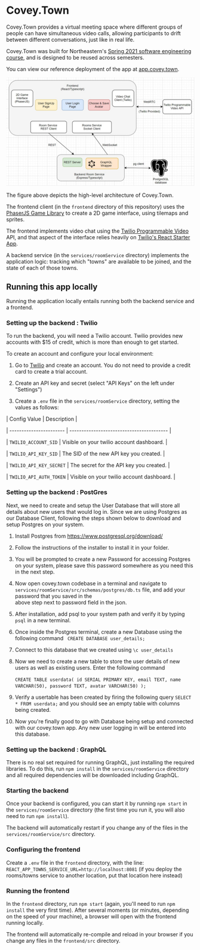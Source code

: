 # Covey.Town

Covey.Town provides a virtual meeting space where different groups of people can have simultaneous video calls, allowing participants to drift between different conversations, just like in real life.

Covey.Town was built for Northeastern's [Spring 2021 software engineering course](https://neu-se.github.io/CS4530-CS5500-Spring-2021/), and is designed to be reused across semesters.

You can view our reference deployment of the app at [app.covey.town](https://lucid-meitner-8f93df.netlify.app/).

![Covey.Town Architecture](docs/covey-town-architecture.jpeg)

The figure above depicts the high-level architecture of Covey.Town.

The frontend client (in the `frontend` directory of this repository) uses the [PhaserJS Game Library](https://phaser.io) to create a 2D game interface, using tilemaps and sprites.

The frontend implements video chat using the [Twilio Programmable Video](https://www.twilio.com/docs/video) API, and that aspect of the interface relies heavily on [Twilio's React Starter App](https://github.com/twilio/twilio-video-app-react).

A backend service (in the `services/roomService` directory) implements the application logic: tracking which "towns" are available to be joined, and the state of each of those towns.

## Running this app locally

Running the application locally entails running both the backend service and a frontend.

### Setting up the backend : Twilio

To run the backend, you will need a Twilio account. Twilio provides new accounts with $15 of credit, which is more than enough to get started.

To create an account and configure your local environment:

1. Go to [Twilio](https://www.twilio.com/) and create an account. You do not need to provide a credit card to create a trial account.

2. Create an API key and secret (select "API Keys" on the left under "Settings")

3. Create a `.env` file in the `services/roomService` directory, setting the values as follows:

| Config Value | Description |

| ----------------------- | ----------------------------------------- |

| `TWILIO_ACCOUNT_SID` | Visible on your twilio account dashboard. |

| `TWILIO_API_KEY_SID` | The SID of the new API key you created. |

| `TWILIO_API_KEY_SECRET` | The secret for the API key you created. |

| `TWILIO_API_AUTH_TOKEN` | Visible on your twilio account dashboard. |

### Setting up the backend : PostGres

Next, we need to create and setup the User Database that will store all details about new users that would log in. Since we are using Postgres as our Database Client, following the steps shown below to download and setup Postgres on your system.

1. Install Postgres from https://www.postgresql.org/download/

2. Follow the instructions of the installer to install it in your folder.
3. You will be prompted to create a new Password for accessing Postgres on your system, please save this password somewhere as you need this in the next step.
4. Now open covey.town codebase in a terminal and navigate to `services/roomService/src/schemas/postgres/db.ts` file, and add your password that you saved in the  
   above step next to password field in the json.
5. After installation, add psql to your system path and verify it by typing `psql` in a new terminal.
6. Once inside the Postgres terminal, create a new Database using the following command ` CREATE DATABASE user_details;`
7. Connect to this database that we created using `\c user_details`

8. Now we need to create a new table to store the user details of new users as well as existing users. Enter the following command

   `CREATE TABLE userdata( id SERIAL PRIMARY KEY, email TEXT, name VARCHAR(50), password TEXT, avatar VARCHAR(50) );`

9. Verify a usertable has been created by firing the following query `SELECT * FROM userdata;` and you should see an empty table with columns being created.
10. Now you're finally good to go with Database being setup and connected with our covey.town app. Any new user logging in will be entered into this database.

### Setting up the backend : GraphQL

There is no real set required for running GraphQL, just installing the required libraries. To do this, run `npm install` in the `services/roomService` directory and all required dependencies will be downloaded including GraphQL.

### Starting the backend

Once your backend is configured, you can start it by running `npm start` in the `services/roomService` directory (the first time you run it, you will also need to run `npm install`).

The backend will automatically restart if you change any of the files in the `services/roomService/src` directory.

### Configuring the frontend

Create a `.env` file in the `frontend` directory, with the line: `REACT_APP_TOWNS_SERVICE_URL=http://localhost:8081` (if you deploy the rooms/towns service to another location, put that location here instead)

### Running the frontend

In the `frontend` directory, run `npm start` (again, you'll need to run `npm install` the very first time). After several moments (or minutes, depending on the speed of your machine), a browser will open with the frontend running locally.

The frontend will automatically re-compile and reload in your browser if you change any files in the `frontend/src` directory.
